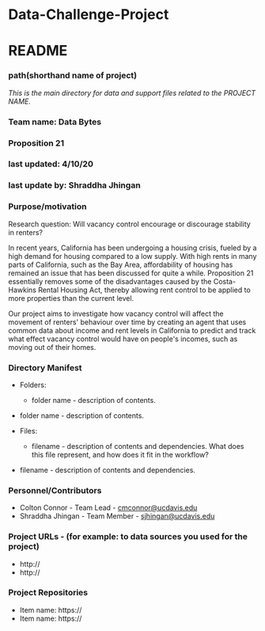 # Data-Challenge-Project

# README
### path(shorthand name of project)

*This is the main directory for data and support files related to the PROJECT NAME.*

### Team name: Data Bytes
### Proposition 21
### last updated: 4/10/20
### last update by: Shraddha Jhingan


### Purpose/motivation
Research question: Will vacancy control encourage or discourage stability in renters? 

In recent years, California has been undergoing a housing crisis, fueled by a high demand for housing compared to a low supply. With high rents in many parts of California, such as the Bay Area, affordability of housing has remained an issue that has been discussed for quite a while. Proposition 21 essentially removes some of the disadvantages caused by the Costa-Hawkins Rental Housing Act, thereby allowing rent control to be applied to more properties than the current level.

Our project aims to investigate how vacancy control will affect the movement of renters' behaviour over time by creating an agent that uses common data about income and rent levels in California to predict and track what effect vacancy control would have on people's incomes, such as moving out of their homes. 



### Directory Manifest

*  Folders:
	* folder name - description of contents.
* folder name - description of contents.

* Files:
	*  filename - description of contents and dependencies. What does     this file represent, and how does it fit in the workflow?
*  filename - description of contents and dependencies.

### Personnel/Contributors

* Colton Connor - Team Lead - cmconnor@ucdavis.edu
* Shraddha Jhingan - Team Member - sjhingan@ucdavis.edu


### Project URLs - (for example: to data sources you used for the project)

* http://
* http://

### Project Repositories

* Item name: https://
* Item name: https://
